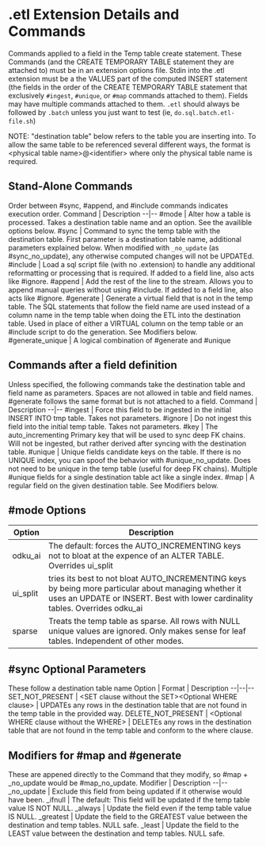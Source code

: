 # .etl Extension Details and Commands

Commands applied to a field in the Temp table create statement. These Commands (and the CREATE TEMPORARY TABLE statement they are attached to) must be in an extension options file. Stdin into the .etl extension must be a the VALUES part of the computed INSERT statement (the fields in the order of the CREATE TEMPORARY TABLE statement that exclusively `#ingest`, `#unique`, or `#map` commands attached to them). Fields may have multiple commands attached to them. `.etl` should always be followed by `.batch` unless you just want to test (ie, `do.sql.batch.etl-file.sh`)

NOTE: "destination table" below refers to the table you are inserting into. To allow the same table to be referenced several different ways, the format is \<physical table name\>@\<identifier\> where only the physical table name is required.

## Stand-Alone Commands
Order between #sync, #append, and #include commands indicates execution order. 
Command | Description
--|--
#mode | Alter how a table is processed. Takes a destination table name and an option. See the availible options below.
#sync | Command to sync the temp table with the destination table. First parameter is a destination table name, additional parameters explained below. When modified with `_no_update` (as #sync_no_update), any otherwise computed changes will not be UPDATEd.
#include | Load a sql script file (with no .extension) to handle any additional reformatting or processing that is required. If added to a field line, also acts like #ignore.
#append | Add the rest of the line to the stream. Allows you to append manual queries without using #include. If added to a field line, also acts like #ignore.
#generate | Generate a virtual field that is not in the temp table. The SQL statements that follow the field name are used instead of a column name in the temp table when doing the ETL into the destination table. Used in place of either a VIRTUAL column on the temp table or an #include script to do the generation. See Modifiers below.
#generate_unique | A logical combination of #generate and #unique

## Commands after a field definition
Unless specified, the following commands take the destination table and field name as parameters. Spaces are not allowed in table and field names. #generate follows the same format but is not attached to a field.
Command | Description
--|--
#ingest | Force this field to be ingested in the initial INSERT INTO tmp table. Takes not parameters.
#ignore | Do not ingest this field into the initial temp table. Takes not parameters.
#key | The auto_incrementing Primary key that will be used to sync deep FK chains. Will not be ingested, but rather derived after syncing with the destination table.
#unique | Unique fields candidate keys on the table. If there is no UNIQUE index, you can spoof the behavior with #unique_no_update. Does not need to be unique in the temp table (useful for deep FK chains). Multiple #unique fields for a single destination table act like a single index.
#map | A regular field on the given destination table. See Modifiers below.

## #mode Options
Option | Description
--|--
odku_ai | The default: forces the AUTO_INCREMENTING keys not to bloat at the expence of an ALTER TABLE. Overrides ui_split
ui_split | tries its best to not bloat AUTO_INCREMENTING keys by being more particular about managing whether it uses an UPDATE or INSERT. Best with lower cardinality tables. Overrides odku_ai
sparse | Treats the temp table as sparse. All rows with NULL unique values are ignored. Only makes sense for leaf tables. Independent of other modes.

## #sync Optional Parameters
These follow a destination table name
Option | Format | Description
--|--|--
SET_NOT_PRESENT | \<SET clause without the SET\>\<Optional WHERE clause\> | UPDATEs any rows in the destination table that are not found in the temp table in the provided way.
DELETE_NOT_PRESENT | \<Optional WHERE clause without the WHERE\> | DELETEs any rows in the destination table that are not found in the temp table and conform to the where clause.

## Modifiers for #map and #generate
These are appened directly to the Command that they modify, so #map + _no_update would be #map_no_update.
Modifier | Description
--|--
_no_update | Exclude this field from being updated if it otherwise would have been.
_ifnull | The default: This field will be updated if the temp table value IS NOT NULL.
_always | Update the field even if the temp table value IS NULL.
_greatest | Update the field to the GREATEST value between the destination and temp tables. NULL safe.
_least | Update the field to the LEAST value between the destination and temp tables. NULL safe.
